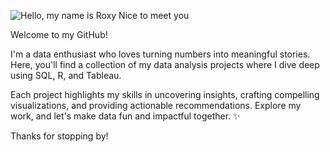 ![Hello, my name is Roxy  Nice to meet you](https://github.com/user-attachments/assets/763cc90a-4c02-4de5-830e-ff098de64faf)

Welcome to my GitHub! 

I'm a data enthusiast who loves turning numbers into meaningful stories. Here, you'll find a collection of my data analysis projects where I dive deep using SQL, R, and Tableau. 

Each project highlights my skills in uncovering insights, crafting compelling visualizations, and providing actionable recommendations. Explore my work, and let's make data fun and impactful together. ✨

Thanks for stopping by! 
